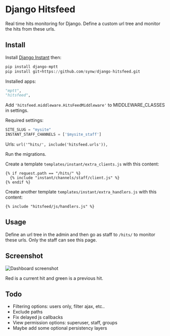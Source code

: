 Django Hitsfeed
===============

Real time hits monitoring for Django. Define a custom url tree and monitor the hits from these urls.

Install
-------

Install [Django Instant](http://django-instant.readthedocs.io/en/latest/src/install.html) then:

  ```python
pip install django-mptt
pip install git+https://github.com/synw/django-hitsfeed.git
  ```

Installed apps:

  ```python
"mptt",
"hitsfeed",
  ```

Add ``'hitsfeed.middleware.HitsFeedMiddleware'`` to MIDDLEWARE_CLASSES in settings.

Required settings:

  ```python
SITE_SLUG = "mysite"
INSTANT_STAFF_CHANNELS = ['$mysite_staff']
  ```

Urls: ``url('^hits/', include('hitsfeed.urls')),``

Run the migrations.

Create a template ``templates/instant/extra_clients.js`` with this content:

  ```django
{% if request.path == "/hits/" %}
	{% include "instant/channels/staff/client.js" %}
{% endif %}
  ```
Create another template ``templates/instant/extra_handlers.js`` with this content:

  ```django
{% include "hitsfeed/js/handlers.js" %}
  ```

Usage
-----

Define an url tree in the admin and then go as staff to ``/hits/`` to monitor these urls. Only the staff can see this
page.

Screenshot
----------

![Dashboard screenshot](https://raw.githubusercontent.com/synw/django-hitsfeed/master/doc/img/screenshot.png)

Red is a current hit and green is a previous hit.

Todo
----

- Filtering options: users only, filter ajax, etc..
- Exclude paths
- Fix delayed js callbacks
- View permission options: superuser, staff, groups
- Maybe add some optional persistency layers